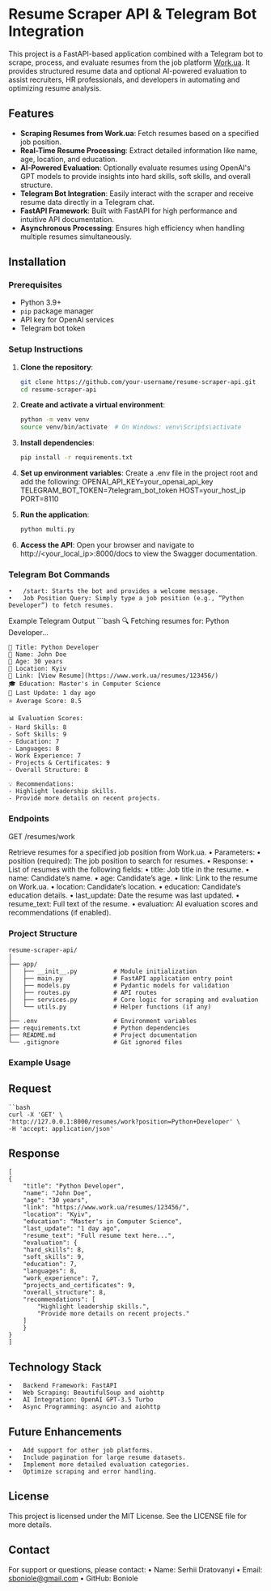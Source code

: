 # Resume Scraper API & Telegram Bot Integration

This project is a FastAPI-based application combined with a Telegram bot to scrape, process, and evaluate resumes from the job platform [Work.ua](https://www.work.ua). It provides structured resume data and optional AI-powered evaluation to assist recruiters, HR professionals, and developers in automating and optimizing resume analysis.

## Features

- **Scraping Resumes from Work.ua**: Fetch resumes based on a specified job position.
- **Real-Time Resume Processing**: Extract detailed information like name, age, location, and education.
- **AI-Powered Evaluation**: Optionally evaluate resumes using OpenAI's GPT models to provide insights into hard skills, soft skills, and overall structure.
- **Telegram Bot Integration**: Easily interact with the scraper and receive resume data directly in a Telegram chat.
- **FastAPI Framework**: Built with FastAPI for high performance and intuitive API documentation.
- **Asynchronous Processing**: Ensures high efficiency when handling multiple resumes simultaneously.

## Installation

### Prerequisites

- Python 3.9+
- `pip` package manager
- API key for OpenAI services
- Telegram bot token

### Setup Instructions

1.  **Clone the repository**:
    ```bash
    git clone https://github.com/your-username/resume-scraper-api.git
    cd resume-scraper-api
    ```

2.  **Create and activate a virtual environment**:
    ```bash
    python -m venv venv
    source venv/bin/activate  # On Windows: venv\Scripts\activate
    ```

3. **Install dependencies**:
    ```bash
    pip install -r requirements.txt
    ```

4.	**Set up environment variables**:
    Create a .env file in the project root and add the following:
    OPENAI_API_KEY=your_openai_api_key
    TELEGRAM_BOT_TOKEN=7telegram_bot_token
    HOST=your_host_ip
    PORT=8110

5.	**Run the application**:
    ```bash
    python multi.py
    ```


6.	**Access the API**:
Open your browser and navigate to http://<your_local_ip>:8000/docs to view the Swagger documentation.


### Telegram Bot Commands
	•	/start: Starts the bot and provides a welcome message.
	•	Job Position Query: Simply type a job position (e.g., “Python Developer”) to fetch resumes.

Example Telegram Output
    ```bash
    🔍 Fetching resumes for: Python Developer...

    📄 Title: Python Developer
    👤 Name: John Doe
    🎂 Age: 30 years
    📍 Location: Kyiv
    🔗 Link: [View Resume](https://www.work.ua/resumes/123456/)
    🎓 Education: Master's in Computer Science
    📅 Last Update: 1 day ago
    ⭐ Average Score: 8.5

    📊 Evaluation Scores:
    - Hard Skills: 8
    - Soft Skills: 9
    - Education: 7
    - Languages: 8
    - Work Experience: 7
    - Projects & Certificates: 9
    - Overall Structure: 8

    💡 Recommendations:
    - Highlight leadership skills.
    - Provide more details on recent projects.

### Endpoints

GET /resumes/work

Retrieve resumes for a specified job position from Work.ua.
	•	Parameters:
	•	position (required): The job position to search for resumes.
	•	Response:
	•	List of resumes with the following fields:
	•	title: Job title in the resume.
	•	name: Candidate’s name.
	•	age: Candidate’s age.
	•	link: Link to the resume on Work.ua.
	•	location: Candidate’s location.
	•	education: Candidate’s education details.
	•	last_update: Date the resume was last updated.
	•	resume_text: Full text of the resume.
	•	evaluation: AI evaluation scores and recommendations (if enabled).

### Project Structure

    resume-scraper-api/
    │
    ├── app/
    │   ├── __init__.py          # Module initialization
    │   ├── main.py              # FastAPI application entry point
    │   ├── models.py            # Pydantic models for validation
    │   ├── routes.py            # API routes
    │   ├── services.py          # Core logic for scraping and evaluation
    │   └── utils.py             # Helper functions (if any)
    │
    ├── .env                     # Environment variables
    ├── requirements.txt         # Python dependencies
    ├── README.md                # Project documentation
    └── .gitignore               # Git ignored files

### Example Usage

## Request
    ``bash 
    curl -X 'GET' \
    'http://127.0.0.1:8000/resumes/work?position=Python+Developer' \
    -H 'accept: application/json'
## Response
    [
    {
        "title": "Python Developer",
        "name": "John Doe",
        "age": "30 years",
        "link": "https://www.work.ua/resumes/123456/",
        "location": "Kyiv",
        "education": "Master's in Computer Science",
        "last_update": "1 day ago",
        "resume_text": "Full resume text here...",
        "evaluation": {
        "hard_skills": 8,
        "soft_skills": 9,
        "education": 7,
        "languages": 8,
        "work_experience": 7,
        "projects_and_certificates": 9,
        "overall_structure": 8,
        "recommendations": [
            "Highlight leadership skills.",
            "Provide more details on recent projects."
        ]
        }
    }
    ]

## Technology Stack
	•	Backend Framework: FastAPI
	•	Web Scraping: BeautifulSoup and aiohttp
	•	AI Integration: OpenAI GPT-3.5 Turbo
	•	Async Programming: asyncio and aiohttp


## Future Enhancements
	•	Add support for other job platforms.
	•	Include pagination for large resume datasets.
	•	Implement more detailed evaluation categories.
	•	Optimize scraping and error handling.

## License

This project is licensed under the MIT License. See the LICENSE file for more details.

## Contact

For support or questions, please contact:
	•	Name: Serhii Dratovanyi
	•	Email: sboniole@gmail.com
	•	GitHub: Boniole